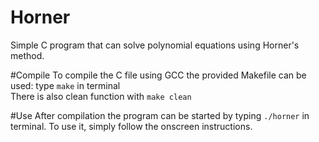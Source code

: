 # Horner
Simple C program that can solve polynomial equations using Horner's method.

#Compile
To compile the C file using GCC the provided Makefile can be used: type `make` in terminal  
There is also clean function with `make clean`

#Use
After compilation the program can be started by typing `./horner` in terminal. To use it, simply follow the onscreen instructions.
